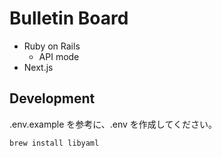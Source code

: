 # Bulletin Board

- Ruby on Rails
  - API mode
- Next.js

## Development

.env.example を参考に、.env を作成してください。

```bash
brew install libyaml
```
